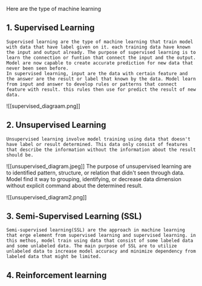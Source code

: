 Here are the type of machine learning

## 1. Supervised Learning
	Supervised learning are the type of machine learning that train model with data that have label given on it. each training data have known the input and output already. The purpose of supervised learning is to learn the connection or funtion that connect the input and the output. Model are now capable to create accurate prediction for new data that never been seen before.
	In supervised learning, input are the data with certain feature and the answer are the result or label that known by the data. Model learn from input and answer to develop rules or patterns that connect feature with result. this rules then use for predict the result of new data.

![[supervised_diagraam.png]]
## 2. Unsupervised Learning
	Unsupervised learning involve model training using data that doesn't have label or result determined. This data only consist of features that describe the information without the information about the result should be.

![[unsupervised_diagram.jpeg]]
The purpose of unsupervised learning are to identified pattern, structure, or relation that didn't seen through data. Model find it way to grouping, identifying, or decrease data dimension without explicit command about the determined result.

![[unsupervised_diagram2.png]]

## 3. Semi-Supervised Learning (SSL)
	Semi-supervised learning(SSL) are the approach in machine learning that erge element from supervised learning and supervised learning. in this methos, model train using data that consist of some labeled data and some unlabeled data. The main purpose of SSL are to utilize unlabeled data to increase model accuracy and minimize dependency from labeled data that might be limited.
## 4. Reinforcement learning